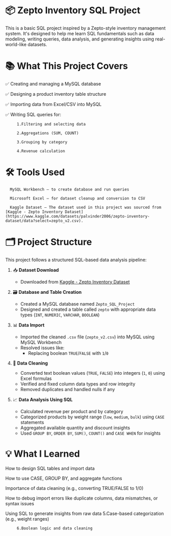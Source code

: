 # 📦 Zepto Inventory SQL Project

This is a basic SQL project inspired by a Zepto-style inventory management system. It's designed to
help me learn SQL fundamentals such as data modeling, writing queries, data analysis, and 
generating insights using real-world-like datasets.

# 📚 What This Project Covers

✅ Creating and managing a MySQL database

✅ Designing a product inventory table structure

✅ Importing data from Excel/CSV into MySQL

✅ Writing SQL queries for:

         1.Filtering and selecting data

         2.Aggregations (SUM, COUNT)

         3.Grouping by category

         4.Revenue calculation

# 🛠 Tools Used
      MySQL Workbench – to create database and run queries

      Microsoft Excel – for dataset cleanup and conversion to CSV

      Kaggle Dataset – The dataset used in this project was sourced from [Kaggle - Zepto Inventory Dataset](https://www.kaggle.com/datasets/palvinder2006/zepto-inventory-dataset/data?select=zepto_v2.csv).

# 🗂️ Project Structure
This project follows a structured SQL-based data analysis pipeline:

1. 📥 **Dataset Download**  
   - Downloaded from [Kaggle - Zepto Inventory Dataset](https://www.kaggle.com/datasets/palvinder2006/zepto-inventory-dataset/data?select=zepto_v2.csv)

2. 🗃️ **Database and Table Creation**  
   - Created a MySQL database named `Zepto_SQL_Project`  
   - Designed and created a table called `zepto` with appropriate data types (`INT`, `NUMERIC`, `VARCHAR`, `BOOLEAN`)

3. 📊 **Data Import**  
   - Imported the cleaned `.csv` file (`zepto_v2.csv`) into MySQL using MySQL Workbench  
   - Resolved issues like:
     - Replacing boolean `TRUE`/`FALSE` with `1`/`0`

4. 🧹 **Data Cleaning**  
   - Converted text boolean values (`TRUE`, `FALSE`) into integers (`1`, `0`) using Excel formulas  
   - Verified and fixed column data types and row integrity  
   - Removed duplicates and handled nulls if any

5. 📈 **Data Analysis Using SQL**  
   - Calculated revenue per product and by category  
   - Categorized products by weight range (`low`, `medium`, `bulk`) using `CASE` statements  
   - Aggregated available quantity and discount insights  
   - Used `GROUP BY`, `ORDER BY`, `SUM()`, `COUNT()` and `CASE WHEN` for insights

# 💡 What I Learned
How to design SQL tables and import data

How to use CASE, GROUP BY, and aggregate functions

Importance of data cleaning (e.g., converting TRUE/FALSE to 1/0)

How to debug import errors like duplicate columns, data mismatches, or syntax issues

Using SQL to generate insights from raw data
         5.Case-based categorization (e.g., weight ranges)
 
         6.Boolean logic and data cleaning



